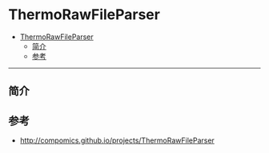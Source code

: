 # ThermoRawFileParser

- [ThermoRawFileParser](#thermorawfileparser)
  - [简介](#简介)
  - [参考](#参考)

***

## 简介



## 参考

- http://compomics.github.io/projects/ThermoRawFileParser
